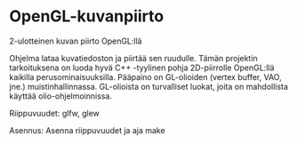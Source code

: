 # OpenGL-kuvanpiirto
2-ulotteinen kuvan piirto OpenGL:llä

Ohjelma lataa kuvatiedoston ja piirtää sen ruudulle.
Tämän projektin tarkoituksena on luoda hyvä C++ -tyylinen pohja 2D-piirrolle OpenGL:llä kaikilla perusominaisuuksilla.
Pääpaino on GL-olioiden (vertex buffer, VAO, jne.) muistinhallinnassa. 
GL-olioista on turvalliset luokat, joita on mahdollista käyttää olio-ohjelmoinnissa.

Riippuvuudet: 
glfw, glew

Asennus: 
Asenna riippuvuudet ja aja make
